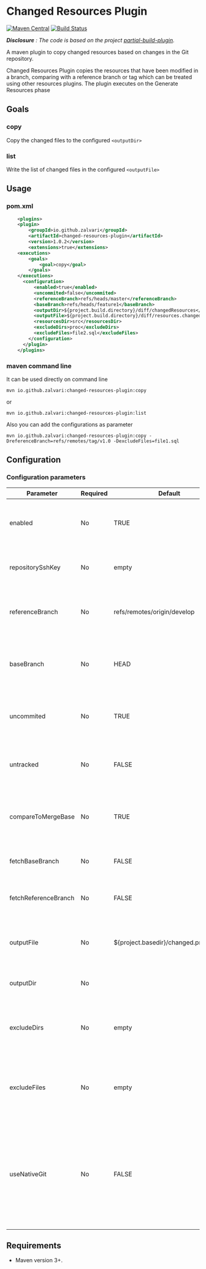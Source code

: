 # Changed Resources Plugin

[![Maven Central](https://maven-badges.herokuapp.com/maven-central/io.github.zalvari/changed-resources-plugin/badge.svg)](https://maven-badges.herokuapp.com/maven-central/io.github.zalvari/changed-resources-plugin)
[![Build Status](https://travis-ci.org/zalvari/changed-resources-plugin.svg?branch=master)](https://travis-ci.com/zalvari/changed-resources-plugin)

_**Disclosure** : The code is based on the project [partial-build-plugin](https://github.com/lesfurets/partial-build-plugin)._

A maven plugin to copy changed resources based on changes in the Git repository.

Changed Resources Plugin copies the resources that have been modified in a branch, comparing with a reference branch or tag which can be treated using other resources plugins.
The plugin executes on the Generate Resources phase

## Goals
### copy
Copy the changed files to the configured ``` <outputDir> ```
### list
Write the list of changed files in the configured ``` <outputFile> ```

## Usage

### pom.xml
```xml
    <plugins>
 	<plugin>
        <groupId>io.github.zalvari</groupId>
        <artifactId>changed-resources-plugin</artifactId>
        <version>1.0.2</version>		
        <extensions>true</extensions>	
	<executions>
		<goals>
			<goal>copy</goal>
		</goals>
	</executions>		
	  <configuration>
		  <enabled>true</enabled>
		  <uncommited>false</uncommited>
		  <referenceBranch>refs/heads/master</referenceBranch>
		  <baseBranch>refs/heads/feature1</baseBranch>
		  <outputDir>${project.build.directory}/diff/changedResources</outputDir>
		  <outputFile>${project.build.directory}/diff/resources.changed</outputFile>
		  <resourcesDir>src</resourcesDir>
		  <excludeDirs>proc</excludeDirs>
		  <excludeFiles>file2.sql</excludeFiles>
		</configuration>
      </plugin>
    </plugins>
```
### maven command line

It can be used directly on command line
```
mvn io.github.zalvari:changed-resources-plugin:copy
```
or
```
mvn io.github.zalvari:changed-resources-plugin:list
```

Also you can add the configurations as parameter 
```
mvn io.github.zalvari:changed-resources-plugin:copy -DreferenceBranch=refs/remotes/tag/v1.0 -DexcludeFiles=file1.sql
```

## Configuration

### Configuration parameters

| Parameter                      | Required | Default                               | Description                                                                                                                                                                                                                                              |
|--------------------------------|----------|---------------------------------------|----------------------------------------------------------------------------------------------------------------------------------------------------------------------------------------------------------------------------------------------------------|
| enabled                        | No       | TRUE                                  | Whether the partial plugin is enabled completely or not                                                                                                                                                                                                  |
| repositorySshKey               | No       | empty                                 | Ssh key used for fetching branches if configured                                                                                                                                                                                                         |
| referenceBranch                | No       | refs/remotes/origin/develop           | 'To' end of branch comparison. Branch name or refspec                                                                                                                                                                                                    |
| baseBranch                     | No       | HEAD                                  | 'From' end of branch comparison. Checked out if different from HEAD                                                                                                                                                                                      |
| uncommited                     | No       | TRUE                                  | Whether to include uncommited changes in branch difference                                                                                                                                                                                               |
| untracked                      | No       | FALSE                                 | Whether to include untracked file changes in branch difference                                                                                                                                                                                           |
| compareToMergeBase             | No       | TRUE                                  | Compare base branch to its merge base with reference branch                                                                                                                                                                                              |
| fetchBaseBranch                | No       | FALSE                                 | Fetch base branch before execution                                                                                                                                                                                                                       |
| fetchReferenceBranch           | No       | FALSE                                 | Fetch reference branch before execution                                                                                                                                                                                                                  |
| outputFile                     | No       | ${project.basedir}/changed.properties | Path of the file to write the changed projects output                                                                                                                                                                                                    |
| outputDir                      | No       | 		                                | Whether to write the files changed                                                                                                                                                                                              |
| excludeDirs                    | No       | empty                                 | Comma separated list of dir names to ignore changed resources                                                                                                                                                                                                     |
| excludeFiles                   | No       | empty                                  | Comma separated list of file names or regex to ignore changed resources                                                                                                                                                                                                     |
| useNativeGit                   | No       | FALSE                                 | Use Native Git commands instead of JGit for detecting changed files. It should also cut down the build bootstrap by a couple of seconds                                                                                                                  |


## Requirements

- Maven version 3+.
